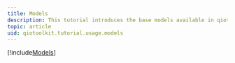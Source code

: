 ```yaml
---
title: Models
description: This tutorial introduces the base models available in qiotoolkit.
topic: article
uid: qiotoolkit.tutorial.usage.models
---
```


[!include[Models](../../spec/model/index.md)]
